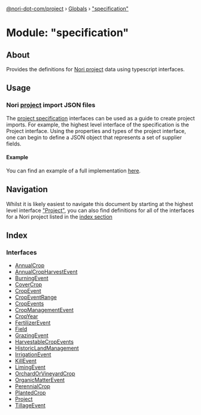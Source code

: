 [@nori-dot-com/project](../README.md) › [Globals](../globals.md) › ["specification"](_specification_.md)

# Module: "specification"

## About

Provides the definitions for [Nori project](../interfaces/_specification_.project.md) data using typescript interfaces.

## Usage

### Nori [project](../interfaces/_specification_.project.md) import JSON files

The [project specification](../interfaces/_specification_.project.md) interfaces can be used as a guide to create project imports.
For example, the highest level interface of the specification is the Project interface. Using the properties and types of the project interface, one can begin to define a JSON object that represents a set of supplier fields.

#### Example

You can find an example of a full implementation [here](../../example/example2.json).

## Navigation

Whilst it is likely easiest to navigate this document by starting at the highest level interface ["Project"](../interfaces/_specification_.project.md), you can also find definitions for all of the interfaces for a Nori project listed in the [index section](#index)

## Index

### Interfaces

* [AnnualCrop](../interfaces/_specification_.annualcrop.md)
* [AnnualCropHarvestEvent](../interfaces/_specification_.annualcropharvestevent.md)
* [BurningEvent](../interfaces/_specification_.burningevent.md)
* [CoverCrop](../interfaces/_specification_.covercrop.md)
* [CropEvent](../interfaces/_specification_.cropevent.md)
* [CropEventRange](../interfaces/_specification_.cropeventrange.md)
* [CropEvents](../interfaces/_specification_.cropevents.md)
* [CropManagementEvent](../interfaces/_specification_.cropmanagementevent.md)
* [CropYear](../interfaces/_specification_.cropyear.md)
* [FertilizerEvent](../interfaces/_specification_.fertilizerevent.md)
* [Field](../interfaces/_specification_.field.md)
* [GrazingEvent](../interfaces/_specification_.grazingevent.md)
* [HarvestableCropEvents](../interfaces/_specification_.harvestablecropevents.md)
* [HistoricLandManagement](../interfaces/_specification_.historiclandmanagement.md)
* [IrrigationEvent](../interfaces/_specification_.irrigationevent.md)
* [KillEvent](../interfaces/_specification_.killevent.md)
* [LimingEvent](../interfaces/_specification_.limingevent.md)
* [OrchardOrVineyardCrop](../interfaces/_specification_.orchardorvineyardcrop.md)
* [OrganicMatterEvent](../interfaces/_specification_.organicmatterevent.md)
* [PerennialCrop](../interfaces/_specification_.perennialcrop.md)
* [PlantedCrop](../interfaces/_specification_.plantedcrop.md)
* [Project](../interfaces/_specification_.project.md)
* [TillageEvent](../interfaces/_specification_.tillageevent.md)
